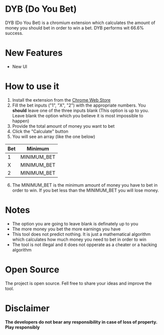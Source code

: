 # DYB (Do You Bet)
DYB (Do You Bet) is a chromium extension which calculates the amount of money you should bet in order to win a bet. DYB performs wit 66.6% success.

# New Features

  - New UI

# How to use it


1. Install the extension from the [Chrome Web Store](https://chrome.google.com/webstore/category/extensions)
2. Fill the bet inputs ("1", "X", "2") with the appropriate numbers. You **should** leave one of the three inputs blank (This option is up to you. Leave blank the option which you believe it is most impossible to happen)
3. Provide the total amount of money you want to bet
4.  Click the "Calculate" button
5. You will see an array (like the one below) 

| Bet | Minimum |
| ------ | ------ |
| 1 | MINIMUM_BET |
| X | MINIMUM_BET |
| 2 | MINIMUM_BET |

6. The MINIMUM_BET is the minimum amount of money you have to bet in order to win. If you bet less than the MINIMUM_BET you will lose money.

# Notes

- The option you are going to leave blank is definately up to you
- The more money you bet the more earnings you have
- This tool does not predict nothing. It is just a mathematical algorithm which calculates how much money you need to bet in order to win
- The tool is not illegal and it does not opperate as a cheater or a hacking algorithm

# Open Source

The project is open source. Fell free to share your ideas and improve the tool.

# Disclaimer

**Τhe developers do not bear any responsibility in case of loss of property. Play responsibly**
